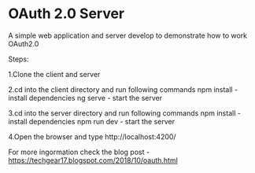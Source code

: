 # OAuth 2.0 Server

A simple web application and server develop to demonstrate how to work OAuth2.0

Steps:

1.Clone the client and server

2.cd into the client directory and run following commands
      npm install - install dependencies
      ng serve - start the server

3.cd into the server directory and run following commands
      npm install - install dependencies
      npm run dev - start the server

4.Open the browser and type http://localhost:4200/

For more ingormation check the blog post - https://techgear17.blogspot.com/2018/10/oauth.html
